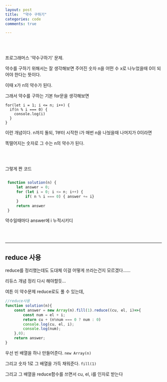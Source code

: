 ```yaml
---
layout: post
title:  "약수 구하기"
categories: code
comments: true

---
```




<br>

<br>

프로그래머스 '약수구하기' 문제.

약수를 구하기 위해서는 잘 생각해보면 주어진 숫자 n을 어떤 수 x로 나누었을때 0이 되어야 한다는 뜻이다.

이때 x가 n의 약수가 된다.

그래서 약수를 구하는 기본 for문을 생각해보면

~~~Js
for(let i = 1; i <= n; i++) {
  if(n % i === 0) {
  	console.log(i)
  }
}
~~~

이런 개념이다. n까지 돌되, 1부터 시작한 i가 매번 n을 나눴을때 나머지가 0이라면 

똑떨어지는 숫자로 그 수는 n의 약수가 된다.

<br>

<br>

그렇게 짠 코드

~~~js

 function solution(n) {
     let answer = 0;
     for (let i = 0; i <= n; i++) {
         if( n % i === 0) { answer += i}
     }
     return answer
 }

~~~

약수일때마다 answer에 i 누적시키디



<br>

<br>

---

## reduce 사용

reduce를 정리했는데도 도대체 이걸 어떻게 쓰라는건지 모르겠다......

리듀스 개념 정리 다시 해야할듯...

여튼 이 약수문제 reduce로도 풀 수 있는데,

~~~js
//reduce사용
function solution(n){
    const answer = new Array(n).fill(1).reduce((cu, el, i)=>{
        const num = el + i;
        return cu + (n%num === 0 ? num : 0)
        console.log(cu, el, i);
        console.log(num);
    },0);
    return answer;
}
~~~

우선 빈 배열을 하나 만들어준다. `new Array(n)`

그리고 숫자 1로 그 배열을 가득 채워준다. `fill(1)`

그리고 그 배열을 reduce함수를 쓰면서 cu, el, i를 인자로 받는다



<br>

<br>

 





 

